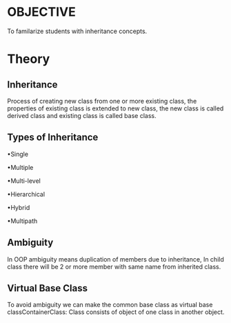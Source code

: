 # OBJECTIVE
To familarize students with inheritance concepts.

# Theory

## Inheritance
Process  of  creating  new  class  from  one  or  more existing  class,  the  properties  of  existing class is extended to new class, the new class is called derived class and existing class is called base class.

## Types of Inheritance
•Single      

•Multiple

•Multi-level

•Hierarchical

•Hybrid

•Multipath

## Ambiguity
In OOP ambiguity means duplication of members due to inheritance, In child class there will be 2 or more member with same name from inherited class.


## Virtual Base Class
To avoid ambiguity we can make the common base class as virtual base classContainerClass: Class consists of object of one class in another object.